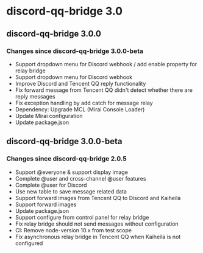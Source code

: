 # discord-qq-bridge 3.0

## discord-qq-bridge 3.0.0

### Changes since discord-qq-bridge 3.0.0-beta

* Support dropdown menu for Discord webhook / add enable property for relay bridge
* Support dropdown menu for Discord webhook
* Improve Discord and Tencent QQ reply functionality
* Fix forward message from Tencent QQ didn't detect whether there are reply messages
* Fix exception handling by add catch for message relay
* Dependency: Upgrade MCL (Mirai Console Loader)
* Update Mirai configuration
* Update package.json

## discord-qq-bridge 3.0.0-beta

### Changes since discord-qq-bridge 2.0.5

* Support @everyone & support display image
* Complete @user and cross-channel @user features
* Complete @user for Discord
* Use new table to save message related data
* Support forward images from Tencent QQ to Discord and Kaiheila
* Support forward images
* Update package.json
* Support configure from control panel for relay bridge
* Fix relay bridge should not send messages without configuration
* CI: Remove node-version 10.x from test scope
* Fix asynchronous relay bridge in Tencent QQ when Kaiheila is not configured
